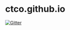 # ctco.github.io

[![Gitter](https://badges.gitter.im/Join%20Chat.svg)](https://gitter.im/ctco/ctco.github.io?utm_source=badge&utm_medium=badge&utm_campaign=pr-badge&utm_content=badge)